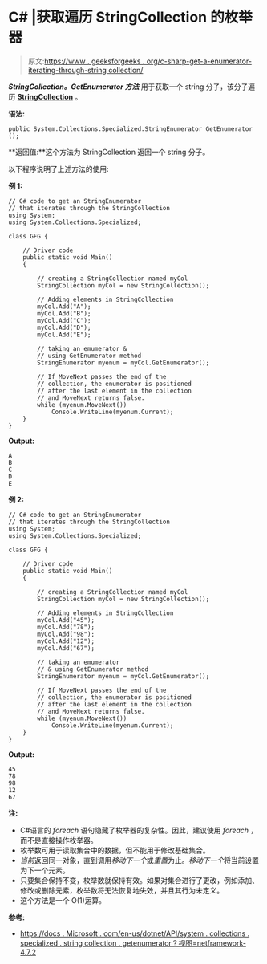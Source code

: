 # C# |获取遍历 StringCollection 的枚举器

> 原文:[https://www . geeksforgeeks . org/c-sharp-get-a-enumerator-iterating-through-string collection/](https://www.geeksforgeeks.org/c-sharp-get-an-enumerator-that-iterates-through-stringcollection/)

***StringCollection。GetEnumerator 方法*** 用于获取一个 string 分子，该分子遍历 **[StringCollection](https://www.geeksforgeeks.org/c-stringcollection-class/)** 。

**语法:**

```
public System.Collections.Specialized.StringEnumerator GetEnumerator ();
```

**返回值:**这个方法为 StringCollection 返回一个 string 分子。

以下程序说明了上述方法的使用:

**例 1:**

```
// C# code to get an StringEnumerator
// that iterates through the StringCollection
using System;
using System.Collections.Specialized;

class GFG {

    // Driver code
    public static void Main()
    {

        // creating a StringCollection named myCol
        StringCollection myCol = new StringCollection();

        // Adding elements in StringCollection
        myCol.Add("A");
        myCol.Add("B");
        myCol.Add("C");
        myCol.Add("D");
        myCol.Add("E");

        // taking an emumerator & 
        // using GetEnumerator method
        StringEnumerator myenum = myCol.GetEnumerator();

        // If MoveNext passes the end of the
        // collection, the enumerator is positioned
        // after the last element in the collection
        // and MoveNext returns false.
        while (myenum.MoveNext())
            Console.WriteLine(myenum.Current);
    }
}
```

**Output:**

```
A
B
C
D
E

```

**例 2:**

```
// C# code to get an StringEnumerator
// that iterates through the StringCollection
using System;
using System.Collections.Specialized;

class GFG {

    // Driver code
    public static void Main()
    {

        // creating a StringCollection named myCol
        StringCollection myCol = new StringCollection();

        // Adding elements in StringCollection
        myCol.Add("45");
        myCol.Add("78");
        myCol.Add("98");
        myCol.Add("12");
        myCol.Add("67");

        // taking an emumerator 
        // & using GetEnumerator method
        StringEnumerator myenum = myCol.GetEnumerator();

        // If MoveNext passes the end of the
        // collection, the enumerator is positioned
        // after the last element in the collection
        // and MoveNext returns false.
        while (myenum.MoveNext())
            Console.WriteLine(myenum.Current);
    }
}
```

**Output:**

```
45
78
98
12
67

```

**注:**

*   C#语言的 *foreach* 语句隐藏了枚举器的复杂性。因此，建议使用 *foreach* ，而不是直接操作枚举器。
*   枚举数可用于读取集合中的数据，但不能用于修改基础集合。
*   *当前*返回同一对象，直到调用*移动下一个*或*重置*为止。*移动下一个*将当前设置为下一个元素。
*   只要集合保持不变，枚举数就保持有效。如果对集合进行了更改，例如添加、修改或删除元素，枚举数将无法恢复地失效，并且其行为未定义。
*   这个方法是一个 O(1)运算。

**参考:**

*   [https://docs . Microsoft . com/en-us/dotnet/API/system . collections . specialized . string collection . getenumerator？视图=netframework-4.7.2](https://docs.microsoft.com/en-us/dotnet/api/system.collections.specialized.stringcollection.getenumerator?view=netframework-4.7.2)
